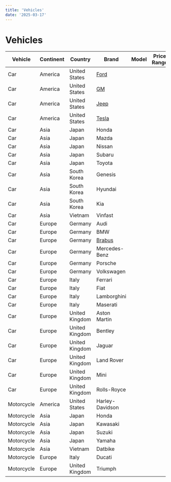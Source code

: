 ```yaml
---
title: 'Vehicles'
date: '2025-03-17'
---
```


# Vehicles

| Vehicle    | Continent | Country        | Brand            | Model | Price Range |
| ---------- | --------- | -------------- | ---------------- | ----- | ----------- |
| Car        | America   | United States  | [Ford][ford]     |       |             |
| Car        | America   | United States  | [GM][gm]         |       |             |
| Car        | America   | United States  | [Jeep][jeep]     |       |             |
| Car        | America   | United States  | [Tesla][tesla]   |       |             |
| Car        | Asia      | Japan          | Honda            |       |             |
| Car        | Asia      | Japan          | Mazda            |       |             |
| Car        | Asia      | Japan          | Nissan           |       |             |
| Car        | Asia      | Japan          | Subaru           |       |             |
| Car        | Asia      | Japan          | Toyota           |       |             |
| Car        | Asia      | South Korea    | Genesis          |       |             |
| Car        | Asia      | South Korea    | Hyundai          |       |             |
| Car        | Asia      | South Korea    | Kia              |       |             |
| Car        | Asia      | Vietnam        | Vinfast          |       |             |
| Car        | Europe    | Germany        | Audi             |       |             |
| Car        | Europe    | Germany        | BMW              |       |             |
| Car        | Europe    | Germany        | [Brabus][brabus] |       |             |
| Car        | Europe    | Germany        | Mercedes-Benz    |       |             |
| Car        | Europe    | Germany        | Porsche          |       |             |
| Car        | Europe    | Germany        | Volkswagen       |       |             |
| Car        | Europe    | Italy          | Ferrari          |       |             |
| Car        | Europe    | Italy          | Fiat             |       |             |
| Car        | Europe    | Italy          | Lamborghini      |       |             |
| Car        | Europe    | Italy          | Maserati         |       |             |
| Car        | Europe    | United Kingdom | Aston Martin     |       |             |
| Car        | Europe    | United Kingdom | Bentley          |       |             |
| Car        | Europe    | United Kingdom | Jaguar           |       |             |
| Car        | Europe    | United Kingdom | Land Rover       |       |             |
| Car        | Europe    | United Kingdom | Mini             |       |             |
| Car        | Europe    | United Kingdom | Rolls-Royce      |       |             |
| Motorcycle | America   | United States  | Harley-Davidson  |       |             |
| Motorcycle | Asia      | Japan          | Honda            |       |             |
| Motorcycle | Asia      | Japan          | Kawasaki         |       |             |
| Motorcycle | Asia      | Japan          | Suzuki           |       |             |
| Motorcycle | Asia      | Japan          | Yamaha           |       |             |
| Motorcycle | Asia      | Vietnam        | Datbike          |       |             |
| Motorcycle | Europe    | Italy          | Ducati           |       |             |
| Motorcycle | Europe    | United Kingdom | Triumph          |       |             |

[brabus]: https://www.brabus.com/
[ford]: https://www.ford.com/
[gm]: https://www.gm.com/
[jeep]: https://www.jeep.com/
[tesla]: https://www.tesla.com/
